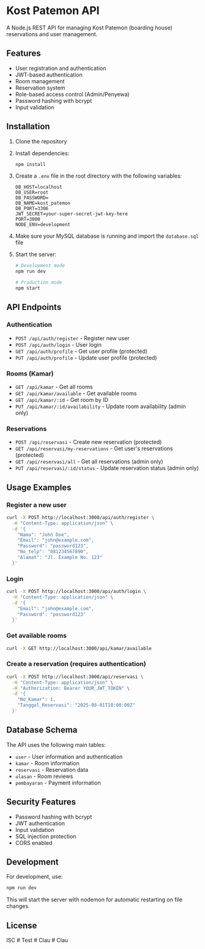 # Kost Patemon API

A Node.js REST API for managing Kost Patemon (boarding house) reservations and user management.

## Features

- User registration and authentication
- JWT-based authentication
- Room management
- Reservation system
- Role-based access control (Admin/Penyewa)
- Password hashing with bcrypt
- Input validation

## Installation

1. Clone the repository
2. Install dependencies:

   ```bash
   npm install
   ```

3. Create a `.env` file in the root directory with the following variables:

   ```env
   DB_HOST=localhost
   DB_USER=root
   DB_PASSWORD=
   DB_NAME=kost_patemon
   DB_PORT=3306
   JWT_SECRET=your-super-secret-jwt-key-here
   PORT=3000
   NODE_ENV=development
   ```

4. Make sure your MySQL database is running and import the `database.sql` file

5. Start the server:

   ```bash
   # Development mode
   npm run dev

   # Production mode
   npm start
   ```

## API Endpoints

### Authentication

- `POST /api/auth/register` - Register new user
- `POST /api/auth/login` - User login
- `GET /api/auth/profile` - Get user profile (protected)
- `PUT /api/auth/profile` - Update user profile (protected)

### Rooms (Kamar)

- `GET /api/kamar` - Get all rooms
- `GET /api/kamar/available` - Get available rooms
- `GET /api/kamar/:id` - Get room by ID
- `PUT /api/kamar/:id/availability` - Update room availability (admin only)

### Reservations

- `POST /api/reservasi` - Create new reservation (protected)
- `GET /api/reservasi/my-reservations` - Get user's reservations (protected)
- `GET /api/reservasi/all` - Get all reservations (admin only)
- `PUT /api/reservasi/:id/status` - Update reservation status (admin only)

## Usage Examples

### Register a new user

```bash
curl -X POST http://localhost:3000/api/auth/register \
  -H "Content-Type: application/json" \
  -d '{
    "Nama": "John Doe",
    "Email": "john@example.com",
    "Password": "password123",
    "No_telp": "081234567890",
    "Alamat": "Jl. Example No. 123"
  }'
```

### Login

```bash
curl -X POST http://localhost:3000/api/auth/login \
  -H "Content-Type: application/json" \
  -d '{
    "Email": "john@example.com",
    "Password": "password123"
  }'
```

### Get available rooms

```bash
curl -X GET http://localhost:3000/api/kamar/available
```

### Create a reservation (requires authentication)

```bash
curl -X POST http://localhost:3000/api/reservasi \
  -H "Content-Type: application/json" \
  -H "Authorization: Bearer YOUR_JWT_TOKEN" \
  -d '{
    "No_Kamar": 1,
    "Tanggal_Reservasi": "2025-08-01T10:00:00Z"
  }'
```

## Database Schema

The API uses the following main tables:

- `user` - User information and authentication
- `kamar` - Room information
- `reservasi` - Reservation data
- `ulasan` - Room reviews
- `pembayaran` - Payment information

## Security Features

- Password hashing with bcrypt
- JWT authentication
- Input validation
- SQL injection protection
- CORS enabled

## Development

For development, use:

```bash
npm run dev
```

This will start the server with nodemon for automatic restarting on file changes.

## License

ISC
#   T e s t  
 #   C l a u  
 #   C l a u  
 